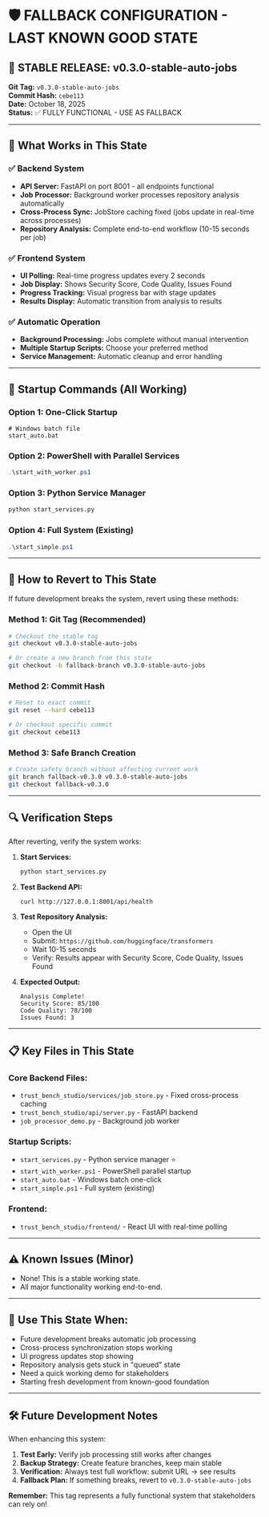 # 🛡️ FALLBACK CONFIGURATION - LAST KNOWN GOOD STATE

## 📌 **STABLE RELEASE: v0.3.0-stable-auto-jobs**

**Git Tag:** `v0.3.0-stable-auto-jobs`  
**Commit Hash:** `cebe113`  
**Date:** October 18, 2025  
**Status:** ✅ FULLY FUNCTIONAL - USE AS FALLBACK

---

## 🎯 **What Works in This State**

### ✅ **Backend System**
- **API Server:** FastAPI on port 8001 - all endpoints functional
- **Job Processor:** Background worker processes repository analysis automatically
- **Cross-Process Sync:** JobStore caching fixed (jobs update in real-time across processes)
- **Repository Analysis:** Complete end-to-end workflow (10-15 seconds per job)

### ✅ **Frontend System** 
- **UI Polling:** Real-time progress updates every 2 seconds
- **Job Display:** Shows Security Score, Code Quality, Issues Found
- **Progress Tracking:** Visual progress bar with stage updates
- **Results Display:** Automatic transition from analysis to results

### ✅ **Automatic Operation**
- **Background Processing:** Jobs complete without manual intervention
- **Multiple Startup Scripts:** Choose your preferred method
- **Service Management:** Automatic cleanup and error handling

---

## 🚀 **Startup Commands (All Working)**

### **Option 1: One-Click Startup**
```batch
# Windows batch file
start_auto.bat
```

### **Option 2: PowerShell with Parallel Services**
```powershell  
.\start_with_worker.ps1
```

### **Option 3: Python Service Manager** 
```bash
python start_services.py
```

### **Option 4: Full System (Existing)**
```powershell
.\start_simple.ps1
```

---

## 🔄 **How to Revert to This State**

If future development breaks the system, revert using these methods:

### **Method 1: Git Tag (Recommended)**
```bash
# Checkout the stable tag
git checkout v0.3.0-stable-auto-jobs

# Or create a new branch from this state
git checkout -b fallback-branch v0.3.0-stable-auto-jobs
```

### **Method 2: Commit Hash** 
```bash
# Reset to exact commit
git reset --hard cebe113

# Or checkout specific commit
git checkout cebe113
```

### **Method 3: Safe Branch Creation**
```bash
# Create safety branch without affecting current work
git branch fallback-v0.3.0 v0.3.0-stable-auto-jobs
git checkout fallback-v0.3.0
```

---

## 🔍 **Verification Steps**

After reverting, verify the system works:

1. **Start Services:**
   ```bash
   python start_services.py
   ```

2. **Test Backend API:**
   ```bash
   curl http://127.0.0.1:8001/api/health
   ```

3. **Test Repository Analysis:**
   - Open the UI 
   - Submit: `https://github.com/huggingface/transformers`
   - Wait 10-15 seconds
   - Verify: Results appear with Security Score, Code Quality, Issues Found

4. **Expected Output:**
   ```
   Analysis Complete!
   Security Score: 85/100
   Code Quality: 78/100  
   Issues Found: 3
   ```

---

## 📋 **Key Files in This State**

### **Core Backend Files:**
- `trust_bench_studio/services/job_store.py` - Fixed cross-process caching
- `trust_bench_studio/api/server.py` - FastAPI backend
- `job_processor_demo.py` - Background job worker

### **Startup Scripts:**
- `start_services.py` - Python service manager ⭐
- `start_with_worker.ps1` - PowerShell parallel startup
- `start_auto.bat` - Windows batch one-click
- `start_simple.ps1` - Full system (existing)

### **Frontend:**
- `trust_bench_studio/frontend/` - React UI with real-time polling

---

## ⚠️ **Known Issues (Minor)**
- None! This is a stable working state.
- All major functionality working end-to-end.

---

## 🎯 **Use This State When:**
- Future development breaks automatic job processing
- Cross-process synchronization stops working  
- UI progress updates stop showing
- Repository analysis gets stuck in "queued" state
- Need a quick working demo for stakeholders
- Starting fresh development from known-good foundation

---

## 🛠️ **Future Development Notes**

When enhancing this system:

1. **Test Early:** Verify job processing still works after changes
2. **Backup Strategy:** Create feature branches, keep main stable  
3. **Verification:** Always test full workflow: submit URL → see results
4. **Fallback Plan:** If something breaks, revert to `v0.3.0-stable-auto-jobs`

**Remember:** This tag represents a fully functional system that stakeholders can rely on!